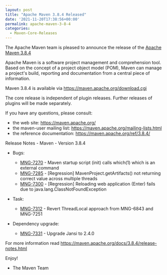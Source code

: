 ```yaml
---
layout: post
title: "Apache Maven 3.8.4 Released"
date: '2021-11-20T17:38:56+00:00'
permalink: apache-maven-3-8-4
categories:
  - Maven-Core-Releases
---
```

The Apache Maven team is pleased to announce the release of the [Apache Maven 3.8.4](https://maven.apache.org/ref/3.8.4/)

Apache Maven is a software project management and comprehension tool. Based on the concept
of a project object model (POM), Maven can manage a project's build, reporting and documentation
from a central piece of information.

Maven 3.8.4 is available via https://maven.apache.org/download.cgi

The core release is independent of plugin releases. Further releases of plugins will be made
separately.

If you have any questions, please consult:

- the web site: https://maven.apache.org/
- the maven-user mailing list: https://maven.apache.org/mailing-lists.html
- the reference documentation: https://maven.apache.org/ref/3.8.4/

Release Notes - Maven - Version 3.8.4

* Bugs:

    * [MNG-7270](https://issues.apache.org/jira/browse/MNG-7270) - Maven startup script (init) calls which(1) which is an external command
    * [MNG-7285](https://issues.apache.org/jira/browse/MNG-7285) - [Regression] MavenProject.getArtifacts() not returning correct value across multiple threads
    * [MNG-7300](https://issues.apache.org/jira/browse/MNG-7300) - [Regression] Reloading web application (Enter) fails due to java.lang.ClassNotFoundException

* Task:

    * [MNG-7312](https://issues.apache.org/jira/browse/MNG-7312) - Revert ThreadLocal approach from MNG-6843 and MNG-7251

* Dependency upgrade:

    * [MNG-7331](https://issues.apache.org/jira/browse/MNG-7331) - Upgrade Jansi to 2.4.0

For more information read https://maven.apache.org/docs/3.8.4/release-notes.html

Enjoy!

- The Maven Team
